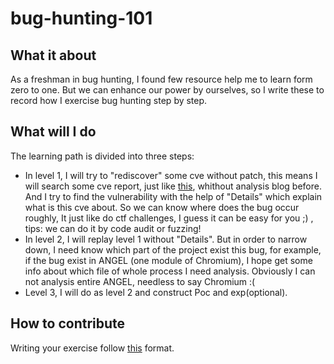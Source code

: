# bug-hunting-101

## What it about
As a freshman in bug hunting, I found few resource help me to learn form zero to one. But we can enhance our power by ourselves, so I write these to record how I exercise bug hunting step by step.


## What will I do
The learning path is divided into three steps:
- In level 1, I will try to "rediscover" some cve without patch, this means I will search some cve report, just like [this](https://talosintelligence.com/vulnerability_reports/TALOS-2020-1127), whithout analysis blog before. And I try to find the vulnerability with the help of "Details" which explain what is this cve about. So we can know where does the bug occur roughly, It just like do ctf challenges, I guess it can be easy for you ;) , tips: we can do it by code audit or fuzzing!
- In level 2, I will replay level 1 without "Details". But in order to narrow down, I need know which part of the project exist this bug, for example, if the bug exist in ANGEL (one module of Chromium), I hope get some info about which file of whole process I need analysis. Obviously I can not analysis entire ANGEL, needless to say Chromium :(
- Level 3, I will do as level 2 and construct Poc and exp(optional).





## How to contribute

Writing your exercise follow [this](./Template.md) format.





